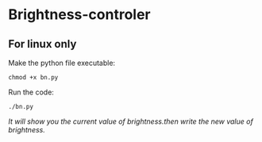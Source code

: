 # Brightness-controler  

For linux only
---

Make the python file executable:

   `chmod +x bn.py`

Run the code:

   `./bn.py`

_It will show you the current value of brightness.then write the new value of brightness._
